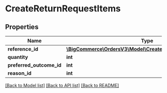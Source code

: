 # CreateReturnRequestItems

## Properties
Name | Type | Description | Notes
------------ | ------------- | ------------- | -------------
**reference_id** | [**\BigCommerce\OrdersV3\Model\CreateReturnRequestReferenceId**](CreateReturnRequestReferenceId.md) |  | 
**quantity** | **int** |  | 
**preferred_outcome_id** | **int** |  | 
**reason_id** | **int** |  | 

[[Back to Model list]](../../README.md#documentation-for-models) [[Back to API list]](../../README.md#documentation-for-api-endpoints) [[Back to README]](../../README.md)

